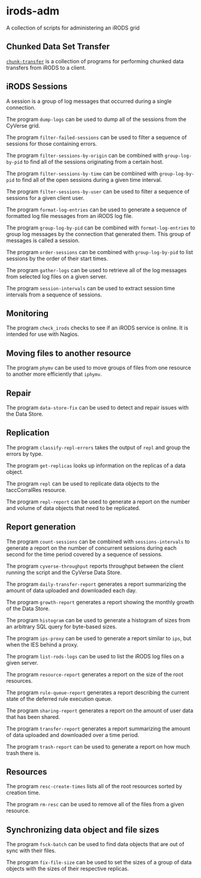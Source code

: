 # irods-adm

A collection of scripts for administering an iRODS grid

## Chunked Data Set Transfer

[`chunk-transfer`](/chunk-transfer/README.md) is a collection of programs for performing chunked 
data transfers from iRODS to a client.

## iRODS Sessions

A session is a group of log messages that occurred during a single connection.

The program `dump-logs` can be used to dump all of the sessions from the CyVerse grid.

The program `filter-failed-sessions` can be used to filter a sequence of sessions for those 
containing errors.

The program `filter-sessions-by-origin` can be combined with `group-log-by-pid` to find all of the 
sessions originating from a certain host.

The program `filter-sessions-by-time` can be combined with `group-log-by-pid` to find all of the 
open sessions during a given time interval.

The program `filter-sessions-by-user` can be used to filter a sequence of sessions for a given 
client user.

The program `format-log-entries` can be used to generate a sequence of formatted log file messages 
from an iRODS log file.

The program `group-log-by-pid` can be combined with `format-log-entries` to group log messages by 
the connection that generated them. This group of messages is called a session.

The program `order-sessions` can be combined with `group-log-by-pid` to list sessions by the order 
of their start times.

The program `gather-logs` can be used to retrieve all of the log messages from selected log files on 
a given server.

The program `session-intervals` can be used to extract session time intervals from a sequence of 
sessions.

## Monitoring

The program `check_irods` checks to see if an iRODS service is online. It is intended for use with 
Nagios.

## Moving files to another resource

The program `phymv` can be used to move groups of files from one resource to another more 
efficiently that `iphymv`.

## Repair

The program `data-store-fix` can be used to detect and repair issues with the Data Store.

## Replication

The program `classify-repl-errors` takes the output of `repl` and group the errors by type.

The program `get-replicas` looks up information on the replicas of a data object.

The program `repl` can be used to replicate data objects to the taccCorralRes resource.

The program `repl-report` can be used to generate a report on the number and volume of data objects 
that need to be replicated.

## Report generation

The program `count-sessions` can be combined with `sessions-intervals` to generate a report on the 
number of concurrent sessions during each second for the time period covered by a sequence of 
sessions.

The program `cyverse-throughput` reports throughput between the client running the script and the 
CyVerse Data Store.

The program `daily-transfer-report` generates a report summarizing the amount of data uploaded and 
downloaded each day.

The program `growth-report` generates a report showing the monthly growth of the Data Store.

The program `histogram` can be used to generate a histogram of sizes from an arbitrary SQL query for 
byte-based sizes.

The program `ips-proxy` can be used to generate a report similar to `ips`, but when the IES behind a 
proxy.

The program `list-rods-logs` can be used to list the iRODS log files on a given server.

The program `resource-report` generates a report on the size of the root resources.

The program `rule-queue-report` generates a report describing the current state of the deferred rule
execution queue.

The program `sharing-report` generates a report on the amount of user data that has been shared.

The program `transfer-report` generates a report summarizing the amount of data uploaded and 
downloaded over a time period.

The program `trash-report` can be used to generate a report on how much trash there is.

## Resources

The program `resc-create-times` lists all of the root resources sorted by creation time.

The program `rm-resc` can be used to remove all of the files from a given resource.

## Synchronizing data object and file sizes

The program `fsck-batch` can be used to find data objects that are out of sync with their files.

The program `fix-file-size` can be used to set the sizes of a group of data objects with the sizes 
of their respective replicas.

